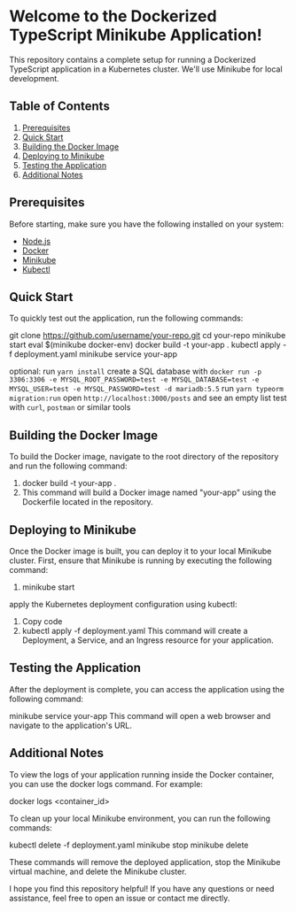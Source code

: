 # Welcome to the Dockerized TypeScript Minikube Application!

This repository contains a complete setup for running a Dockerized TypeScript application in a Kubernetes cluster. We'll use Minikube for local development.

## Table of Contents

1. [Prerequisites](#prerequisites)
2. [Quick Start](#quick-start)
3. [Building the Docker Image](#building-the-docker-image)
4. [Deploying to Minikube](#deploying-to-minikube)
5. [Testing the Application](#testing-the-application)
6. [Additional Notes](#additional-notes)

## Prerequisites

Before starting, make sure you have the following installed on your system:

- [Node.js](https://nodejs.org/en/download/)
- [Docker](https://docs.docker.com/get-docker/)
- [Minikube](https://minikube.sigs.k8s.io/docs/start/)
- [Kubectl](https://kubernetes.io/docs/tasks/tools/install-kubectl/)

## Quick Start

To quickly test out the application, run the following commands:

git clone https://github.com/username/your-repo.git
cd your-repo
minikube start
eval $(minikube docker-env)
docker build -t your-app .
kubectl apply -f deployment.yaml
minikube service your-app

optional:
run `yarn install`
create a SQL database with `docker run -p 3306:3306 -e MYSQL_ROOT_PASSWORD=test -e MYSQL_DATABASE=test -e MYSQL_USER=test -e MYSQL_PASSWORD=test -d mariadb:5.5`
run `yarn typeorm migration:run`
open `http://localhost:3000/posts` and see an empty list
test with `curl`, `postman` or similar tools

## Building the Docker Image
To build the Docker image, navigate to the root directory of the repository and run the following command:

1. docker build -t your-app .
2. This command will build a Docker image named "your-app" using the Dockerfile located in the repository.

## Deploying to Minikube
Once the Docker image is built, you can deploy it to your local Minikube cluster. First, ensure that Minikube is running by executing the following command:

1. minikube start

apply the Kubernetes deployment configuration using kubectl:

1. Copy code
2. kubectl apply -f deployment.yaml
This command will create a Deployment, a Service, and an Ingress resource for your application.

## Testing the Application
After the deployment is complete, you can access the application using the following command:

minikube service your-app
This command will open a web browser and navigate to the application's URL.

## Additional Notes

To view the logs of your application running inside the Docker container, you can use the docker logs command. For example:

docker logs <container_id>

To clean up your local Minikube environment, you can run the following commands:

kubectl delete -f deployment.yaml
minikube stop
minikube delete

These commands will remove the deployed application, stop the Minikube virtual machine, and delete the Minikube cluster.

I hope you find this repository helpful! If you have any questions or need assistance, feel free to open an issue or contact me directly.